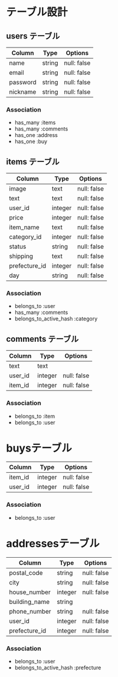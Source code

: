 # テーブル設計

## users テーブル

| Column   | Type   | Options     |
| -------- | ------ | ----------- |
| name     | string | null: false |
| email    | string | null: false |
| password | string | null: false |
| nickname | string | null: false |

### Association

- has_many :items
- has_many :comments
- has_one :address
- has_one :buy


## items テーブル

| Column        |    Type    |  Options                        |
| ------------- | ---------- | ------------------------------- |
|  image        |    text    | null: false                     |
|  text         |    text    | null: false                     |
| user_id       | integer    | null: false                     |
| price         | integer    | null: false                     |
| item_name     |    text    | null: false                     |
| category_id   | integer    | null: false                     |
| status        | string     | null: false                     |
| shipping      |    text    | null: false                     |
| prefecture_id | integer    | null: false                     |
|  day          | string     | null: false                     |

### Association

- belongs_to :user
- has_many :comments
- belongs_to_active_hash :category



## comments テーブル

| Column   |  Type      | Options                        |
| -------  | ---------- | ------------------------------ |
|   text   |    text    |                                |
|  user_id | integer    | null: false                    |
|  item_id | integer    | null: false                    |

### Association

- belongs_to :item
- belongs_to :user

# buysテーブル

| Column     |    Type    |  Options                          |
| ---------- | ---------- | --------------------------------- |
|  item_id   |  integer   | null: false                       |
|  user_id   |  integer   | null: false                       |

### Association

- belongs_to :user

# addressesテーブル

| Column        |    Type    |  Options                       |
| ------------- | ---------- | ------------------------------ |
| postal_code   |  string    | null: false                    |
|    city       |  string    | null: false                    |
| house_number  | integer    | null: false                    |
| building_name |  string    |                                |
| phone_number  |   string   | null: false                    |
| user_id       | integer    | null: false                    |
| prefecture_id | integer    | null: false                    |

### Association

- belongs_to :user
- belongs_to_active_hash :prefecture
